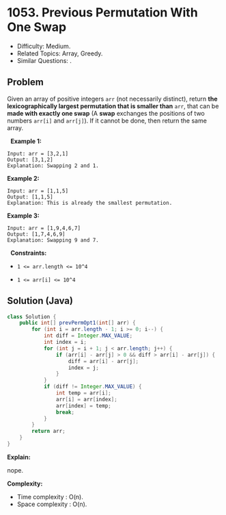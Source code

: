 # 1053. Previous Permutation With One Swap

- Difficulty: Medium.
- Related Topics: Array, Greedy.
- Similar Questions: .

## Problem

Given an array of positive integers ```arr``` (not necessarily distinct), return **the lexicographically largest permutation that is smaller than** ```arr```, that can be **made with exactly one swap** (A **swap** exchanges the positions of two numbers ```arr[i]``` and ```arr[j]```). If it cannot be done, then return the same array.

 
**Example 1:**

```
Input: arr = [3,2,1]
Output: [3,1,2]
Explanation: Swapping 2 and 1.
```

**Example 2:**

```
Input: arr = [1,1,5]
Output: [1,1,5]
Explanation: This is already the smallest permutation.
```

**Example 3:**

```
Input: arr = [1,9,4,6,7]
Output: [1,7,4,6,9]
Explanation: Swapping 9 and 7.
```

 
**Constraints:**


	
- ```1 <= arr.length <= 10^4```
	
- ```1 <= arr[i] <= 10^4```



## Solution (Java)

```java
class Solution {
    public int[] prevPermOpt1(int[] arr) {
        for (int i = arr.length - 1; i >= 0; i--) {
            int diff = Integer.MAX_VALUE;
            int index = i;
            for (int j = i + 1; j < arr.length; j++) {
                if (arr[i] - arr[j] > 0 && diff > arr[i] - arr[j]) {
                    diff = arr[i] - arr[j];
                    index = j;
                }
            }
            if (diff != Integer.MAX_VALUE) {
                int temp = arr[i];
                arr[i] = arr[index];
                arr[index] = temp;
                break;
            }
        }
        return arr;
    }
}
```

**Explain:**

nope.

**Complexity:**

* Time complexity : O(n).
* Space complexity : O(n).
